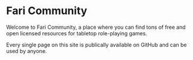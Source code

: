 # Fari Community

Welcome to Fari Community, a place where you can find tons of free and open licensed resources for tabletop role-playing games.

Every single page on this site is publically available on GitHub and can be used by anyone.
